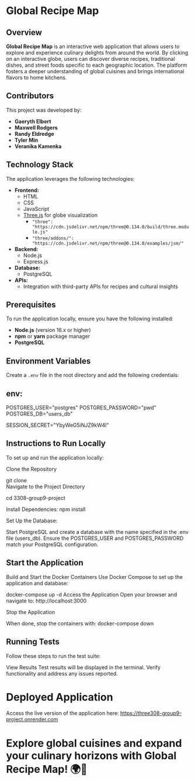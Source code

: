 # Global Recipe Map  

## Overview  
**Global Recipe Map** is an interactive web application that allows users to explore and experience culinary delights from around the world. By clicking on an interactive globe, users can discover diverse recipes, traditional dishes, and street foods specific to each geographic location. The platform fosters a deeper understanding of global cuisines and brings international flavors to home kitchens.  

## Contributors  
This project was developed by:  
- **Gaeryth Elbert**  
- **Maxwell Rodgers**  
- **Randy Eldredge**  
- **Tyler Min**  
- **Veranika Kamenka**  

## Technology Stack  
The application leverages the following technologies:  
- **Frontend:**  
  - HTML  
  - CSS  
  - JavaScript  
  - [Three.js](https://threejs.org/) for globe visualization  
    - `"three": "https://cdn.jsdelivr.net/npm/three@0.134.0/build/three.module.js"`  
    - `"three/addons/": "https://cdn.jsdelivr.net/npm/three@0.134.0/examples/jsm/"`  
- **Backend:**  
  - Node.js  
  - Express.js  
- **Database:**  
  - PostgreSQL  
- **APIs:**  
  - Integration with third-party APIs for recipes and cultural insights  

## Prerequisites  
To run the application locally, ensure you have the following installed:  
- **Node.js** (version 16.x or higher)  
- **npm** or **yarn** package manager  
- **PostgreSQL**  

## Environment Variables  
Create a `.env` file in the root directory and add the following credentials:  

## env: 

POSTGRES_USER="postgres" 
POSTGRES_PASSWORD="pwd"  
POSTGRES_DB="users_db"  

SESSION_SECRET="YbyWeG5iNJZ9kW4l"  


## Instructions to Run Locally
To set up and run the application locally:

Clone the Repository

git clone <repository-url>  
Navigate to the Project Directory

cd 3308-group9-project

Install Dependencies:
npm install

Set Up the Database:

Start PostgreSQL and create a database with the name specified in the .env file (users_db).
Ensure the POSTGRES_USER and POSTGRES_PASSWORD match your PostgreSQL configuration.

## Start the Application

Build and Start the Docker Containers
Use Docker Compose to set up the application and database:

docker-compose up -d
Access the Application
Open your browser and navigate to:
http://localhost:3000

Stop the Application

When done, stop the containers with:
docker-compose down

## Running Tests
Follow these steps to run the test suite:



View Results
Test results will be displayed in the terminal. Verify functionality and address any issues reported.

# Deployed Application
Access the live version of the application here:
https://three308-group9-project.onrender.com 

# Explore global cuisines and expand your culinary horizons with Global Recipe Map! 🌍🍴


